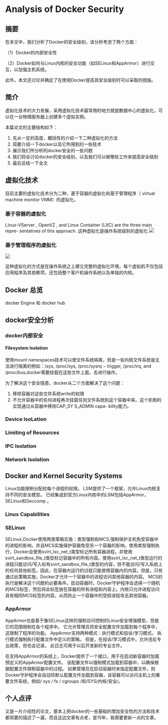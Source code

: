 # Analysis of Docker Security
## 摘要
在本文中，我们分析了Docker的安全级别，该分析考虑了两个方面：

（1）Docker的内部安全性

（2）Docker如何与Linux内核的安全功能（如SELinux和AppArmor）进行交互，以加强主机系统。 

此外，本文还讨论并确定了在使用Docker提高其安全级别时可以采取的措施。

## 简介

虚拟化技术的大力发展，采用虚拟化技术最常用的地方就是数据中心的虚拟化，可以在一台物理服务器上创建多个虚拟实例。

本篇论文的主要结构如下：

1. 先从一定的高度，概括性的介绍一下二种虚拟化的方法
2. 简要介绍一下docker以及它所用到的一些技术
3. 展示我们所分析的docker安全的一些问题
4. 我们将会讨论docker的安全级别，以及我们可以做哪些工作来提高安全级别
5. 最后总结一下全文


## 虚拟化技术

目前主要的虚拟化技术分为二种，基于容器的虚拟化和基于管理程序（ virtual machine monitor VMM）的虚拟化。

### 基于容器的虚拟化

Linux-VServer , OpenVZ , and Linux Container (LXC)  are the three main repre- sentatives of this approach.
这种虚拟化是操作系统级别的虚拟化
![](https://ws4.sinaimg.cn/large/006tNbRwly1fwr87qlr5dj30qm0f0abn.jpg)
### 基于管理程序的虚拟化

![](https://ws2.sinaimg.cn/large/006tNbRwly1fwr87qx2w2j30qa0ek0uf.jpg)

这种虚拟化的方式是在操作系统之上建立完整的虚拟化环境，每个虚拟机不仅包括应用程序及其依赖项，还包括整个客户机操作系统以及单独的内核。


## Docker 总览

docker Engine 和 docker hub


## docker安全分析

### docker内部安全

#### Filesystem Isolation

使用mount namespaces技术可以使文件系统隔离，但是一些内核文件系统是无法进行隔离的例如：/sys, /proc/sys, /proc/sysrq − trigger, /proc/irq, and /proc/bus,docker需要挂载在这些文件上面，去进行操作。

为了解决这个安全隐患，docker从二个方面解决了这个问题：

1. 移除容器对这些文件系统write的权限  
2. 不允许容器中的任何进程再次挂载任何文件系统到这个容器中来。这个机制的实现通过从容器中移除CAP_SY S_ADMIN capa- bility能力。


### Device IsoLation

### Limiting of Resources

### IPC Isolation

### Network Isolation


## Docker and Kernel Security Systems
Linux功能限制分配给每个进程的权限。 LSM提供了一个框架，允许Linux内核支持不同的安全模型。 已经集成到官方Linux内核中的LSM包括AppArmor，SELinux和Seccomp 。


### Linux Capabilities

### SELinux

SELinux,Docker使用两类策略实施：类型强制和MCS,强制保护主机免受容器中的进程的影响，并且MCS实施保护容器免受另一个容器的影响。使用类型强制执行，Docker会使用svirt_lxc_net_t类型标记所有容器进程，并使用svirt_sandbox_file_t类型标记容器中的所有内容。使用svirt_lxc_net_t类型运行的进程只能访问/写入标有svirt_sandbox_file_t类型的内容，但不能访问/写入系统上的任何其他标签。因此，在容器内运行的过程只能使用容器内的内容。但是，只有通过此策略实施，Docker才允许一个容器中的进程访问其他容器的内容。 MCS的执行是解决这个问题的必要条件。启动容器时，Docker守护程序会选择一个随机的MCS标签，然后将此标签放在容器的所有进程和内容上。内核只允许进程访问具有相同MCS标签的内容，从而防止一个容器中的受损进程攻击其他容器。



### AppArmor

AppArmor也是基于像SELinux这样的强制访问控制的Linux安全增强模型，但是它的范围限制在各个程序中。 它允许管理员将安全配置文件加载到每个程序中，这限制了程序的功能。 AppArmor支持两种模式：执行模式和投诉/学习模式。 执行模式强制执行配置文件中定义的策略。 但是，在投诉/学习模式中，允许违反专业政策，但也会记录。 此日志可用于以后开发新的专业文件。

在支持AppArmor的系统上，Docker提供了一个接口，用于在启动新容器时加载预定义的AppArmor配置文件。 该配置文件以强制模式加载到容器中，以确保根据配置文件限制容器中的过程。 如果管理员在启动容器时未指定配置文件，则Docker守护程序会自动将默认配置文件加载到容器，该容器可以访问主机上的重要文件系统，例如/ sys / fs / cgroups /和/SYS/内核/安全/。



## 个人点评

又是一片介绍性的论文，基本上把docker的一些基础的增加安全性的方法和技术都简要的描述了一遍，而且这边文章有点老，是15年，我需要更新一点的文章。





















